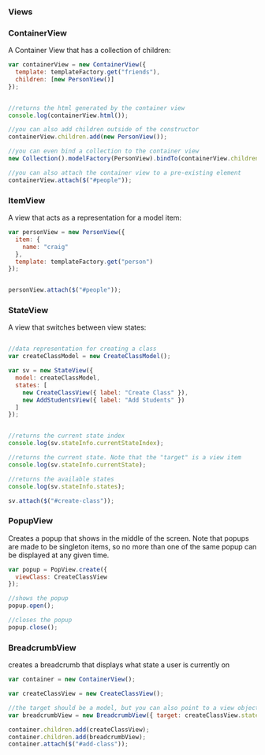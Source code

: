 ### Views


### ContainerView

A Container View that has a collection of children:

```javascript
var containerView = new ContainerView({
  template: templateFactory.get("friends"),
  children: [new PersonView()]
});


//returns the html generated by the container view
console.log(containerView.html());

//you can also add children outside of the constructor
containerView.children.add(new PersonView());

//you can even bind a collection to the container view
new Collection().modelFactory(PersonView).bindTo(containerView.children);

//you can also attach the container view to a pre-existing element
containerView.attach($("#people"));
```


### ItemView

A view that acts as a representation for a model item:

```javascript
var personView = new PersonView({
  item: {
    name: "craig"
  },
  template: templateFactory.get("person")
});


personView.attach($("#people"));
```

### StateView

A view that switches between view states:

```javascript

//data representation for creating a class
var createClassModel = new CreateClassModel();

var sv = new StateView({
  model: createClassModel,
  states: [
    new CreateClassView({ label: "Create Class" }),
    new AddStudentsView({ label: "Add Students" })
  ]
});


//returns the current state index
console.log(sv.stateInfo.currentStateIndex);

//returns the current state. Note that the "target" is a view item
console.log(sv.stateInfo.currentState);

//returns the available states
console.log(sv.stateInfo.states);

sv.attach($("#create-class"));
```

### PopupView

Creates a popup that shows in the middle of the screen. Note that popups are made to be singleton items, so no more than one of the same popup can be displayed at any given time.

```javascript
var popup = PopView.create({
  viewClass: CreateClassView
});

//shows the popup
popup.open();

//closes the popup
popup.close();
```

### BreadcrumbView

creates a breadcrumb that displays what state a user is currently on
```javascript
var container = new ContainerView();

var createClassView = new CreateClassView();

//the target should be a model, but you can also point to a view object. 
var breadcrumbView = new BreadcrumbView({ target: createClassView.stateInfo });

container.children.add(createClassView);
container.children.add(breadcrumbView);
container.attach($("#add-class"));
```